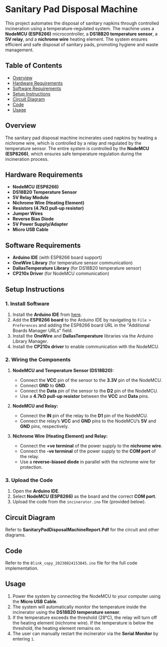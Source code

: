 
# Sanitary Pad Disposal Machine

This project automates the disposal of sanitary napkins through controlled incineration using a temperature-regulated system. The machine uses a **NodeMCU (ESP8266)** microcontroller, a **DS18B20 temperature sensor**, a **5V relay**, and a **nichrome wire** heating element. The system ensures efficient and safe disposal of sanitary pads, promoting hygiene and waste management.

## Table of Contents

- [Overview](#overview)
- [Hardware Requirements](#hardware-requirements)
- [Software Requirements](#software-requirements)
- [Setup Instructions](#setup-instructions)
- [Circuit Diagram](#circuit-diagram)
- [Code](#code)
- [Usage](#usage)

## Overview

The sanitary pad disposal machine incinerates used napkins by heating a nichrome wire, which is controlled by a relay and regulated by the temperature sensor. The entire system is controlled by the **NodeMCU (ESP8266)**, which ensures safe temperature regulation during the incineration process.

## Hardware Requirements

- **NodeMCU (ESP8266)**
- **DS18B20 Temperature Sensor**
- **5V Relay Module**
- **Nichrome Wire (Heating Element)**
- **Resistors (4.7kΩ pull-up resistor)**
- **Jumper Wires**
- **Reverse Bias Diode**
- **5V Power Supply/Adapter**
- **Micro USB Cable**

## Software Requirements

- **Arduino IDE** (with ESP8266 board support)
- **OneWire Library** (for temperature sensor communication)
- **DallasTemperature Library** (for DS18B20 temperature sensor)
- **CP210x Driver** (for NodeMCU communication)

## Setup Instructions

### 1. Install Software
1. Install the **Arduino IDE** from [here](https://www.arduino.cc/en/software).
2. Add the **ESP8266 board** to the Arduino IDE by navigating to `File > Preferences` and adding the ESP8266 board URL in the "Additional Boards Manager URLs" field.
3. Install the **OneWire** and **DallasTemperature** libraries via the Arduino Library Manager.
4. Install the **CP210x driver** to enable communication with the NodeMCU.

### 2. Wiring the Components
1. **NodeMCU and Temperature Sensor (DS18B20):**
   - Connect the **VCC** pin of the sensor to the **3.3V** pin of the NodeMCU.
   - Connect **GND** to **GND**.
   - Connect the **Data** pin of the sensor to the **D2** pin of the NodeMCU.
   - Use a **4.7kΩ pull-up resistor** between the **VCC** and **Data** pins.

2. **NodeMCU and Relay:**
   - Connect the **IN** pin of the relay to the **D1** pin of the NodeMCU.
   - Connect the relay’s **VCC** and **GND** pins to the NodeMCU’s **5V** and **GND** pins, respectively.

3. **Nichrome Wire (Heating Element) and Relay:**
   - Connect the **+ve terminal** of the power supply to the **nichrome wire**.
   - Connect the **-ve terminal** of the power supply to the **COM port** of the relay.
   - Use a **reverse-biased diode** in parallel with the nichrome wire for protection.

### 3. Upload the Code
1. Open the **Arduino IDE**.
2. Select **NodeMCU (ESP8266)** as the board and the correct **COM port**.
3. Upload the code from the `incinerator.ino` file (provided below).

## Circuit Diagram

Refer to **SanitaryPadDisposalMachineReport.Pdf** for the circuit and other diagrams.

## Code

Refer to the `Blink_copy_20230824153845.ino` file for the full code implementation.

## Usage

1. Power the system by connecting the NodeMCU to your computer using the **Micro USB Cable**.
2. The system will automatically monitor the temperature inside the incinerator using the **DS18B20 temperature sensor**.
3. If the temperature exceeds the threshold (28°C), the relay will turn off the heating element (nichrome wire). If the temperature is below the threshold, the heating element remains on.
4. The user can manually restart the incinerator via the **Serial Monitor** by entering `1`.

